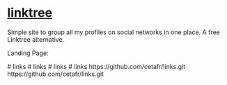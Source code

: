 # [linktree](https://samirpaul1.github.io/link)
Simple site to group all my profiles on social networks in one place. A free Linktree alternative.

Landing Page:

#   l i n k s  
 #   l i n k s  
 #   l i n k s  
 #   l i n k s  
 h t t p s : / / g i t h u b . c o m / c e t a f r / l i n k s . g i t  
 h t t p s : / / g i t h u b . c o m / c e t a f r / l i n k s . g i t  
 